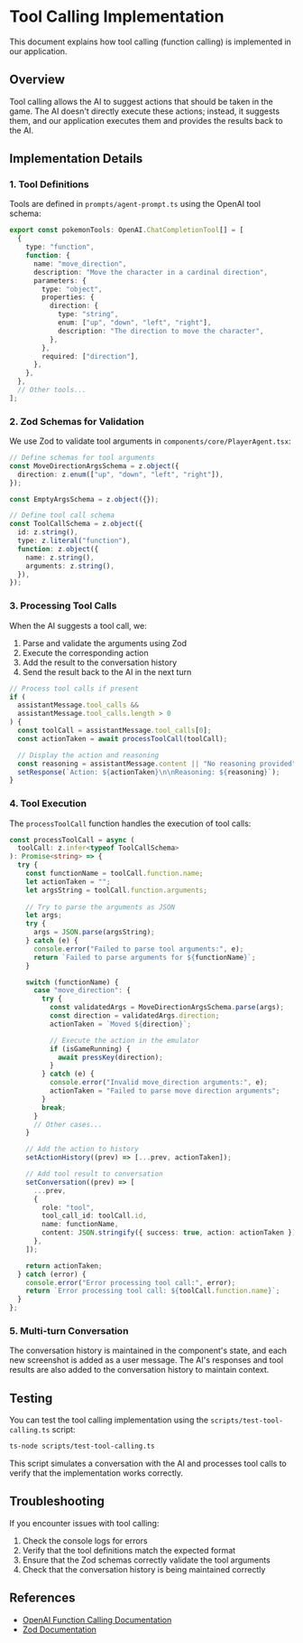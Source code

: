 # Tool Calling Implementation

This document explains how tool calling (function calling) is implemented in our application.

## Overview

Tool calling allows the AI to suggest actions that should be taken in the game. The AI doesn't directly execute these actions; instead, it suggests them, and our application executes them and provides the results back to the AI.

## Implementation Details

### 1. Tool Definitions

Tools are defined in `prompts/agent-prompt.ts` using the OpenAI tool schema:

```typescript
export const pokemonTools: OpenAI.ChatCompletionTool[] = [
  {
    type: "function",
    function: {
      name: "move_direction",
      description: "Move the character in a cardinal direction",
      parameters: {
        type: "object",
        properties: {
          direction: {
            type: "string",
            enum: ["up", "down", "left", "right"],
            description: "The direction to move the character",
          },
        },
        required: ["direction"],
      },
    },
  },
  // Other tools...
];
```

### 2. Zod Schemas for Validation

We use Zod to validate tool arguments in `components/core/PlayerAgent.tsx`:

```typescript
// Define schemas for tool arguments
const MoveDirectionArgsSchema = z.object({
  direction: z.enum(["up", "down", "left", "right"]),
});

const EmptyArgsSchema = z.object({});

// Define tool call schema
const ToolCallSchema = z.object({
  id: z.string(),
  type: z.literal("function"),
  function: z.object({
    name: z.string(),
    arguments: z.string(),
  }),
});
```

### 3. Processing Tool Calls

When the AI suggests a tool call, we:

1. Parse and validate the arguments using Zod
2. Execute the corresponding action
3. Add the result to the conversation history
4. Send the result back to the AI in the next turn

```typescript
// Process tool calls if present
if (
  assistantMessage.tool_calls &&
  assistantMessage.tool_calls.length > 0
) {
  const toolCall = assistantMessage.tool_calls[0];
  const actionTaken = await processToolCall(toolCall);

  // Display the action and reasoning
  const reasoning = assistantMessage.content || "No reasoning provided";
  setResponse(`Action: ${actionTaken}\n\nReasoning: ${reasoning}`);
}
```

### 4. Tool Execution

The `processToolCall` function handles the execution of tool calls:

```typescript
const processToolCall = async (
  toolCall: z.infer<typeof ToolCallSchema>
): Promise<string> => {
  try {
    const functionName = toolCall.function.name;
    let actionTaken = "";
    let argsString = toolCall.function.arguments;
    
    // Try to parse the arguments as JSON
    let args;
    try {
      args = JSON.parse(argsString);
    } catch (e) {
      console.error("Failed to parse tool arguments:", e);
      return `Failed to parse arguments for ${functionName}`;
    }

    switch (functionName) {
      case "move_direction": {
        try {
          const validatedArgs = MoveDirectionArgsSchema.parse(args);
          const direction = validatedArgs.direction;
          actionTaken = `Moved ${direction}`;

          // Execute the action in the emulator
          if (isGameRunning) {
            await pressKey(direction);
          }
        } catch (e) {
          console.error("Invalid move_direction arguments:", e);
          actionTaken = "Failed to parse move direction arguments";
        }
        break;
      }
      // Other cases...
    }

    // Add the action to history
    setActionHistory((prev) => [...prev, actionTaken]);

    // Add tool result to conversation
    setConversation((prev) => [
      ...prev,
      {
        role: "tool",
        tool_call_id: toolCall.id,
        name: functionName,
        content: JSON.stringify({ success: true, action: actionTaken }),
      },
    ]);

    return actionTaken;
  } catch (error) {
    console.error("Error processing tool call:", error);
    return `Error processing tool call: ${toolCall.function.name}`;
  }
};
```

### 5. Multi-turn Conversation

The conversation history is maintained in the component's state, and each new screenshot is added as a user message. The AI's responses and tool results are also added to the conversation history to maintain context.

## Testing

You can test the tool calling implementation using the `scripts/test-tool-calling.ts` script:

```bash
ts-node scripts/test-tool-calling.ts
```

This script simulates a conversation with the AI and processes tool calls to verify that the implementation works correctly.

## Troubleshooting

If you encounter issues with tool calling:

1. Check the console logs for errors
2. Verify that the tool definitions match the expected format
3. Ensure that the Zod schemas correctly validate the tool arguments
4. Check that the conversation history is being maintained correctly

## References

- [OpenAI Function Calling Documentation](https://platform.openai.com/docs/guides/function-calling)
- [Zod Documentation](https://zod.dev/) 